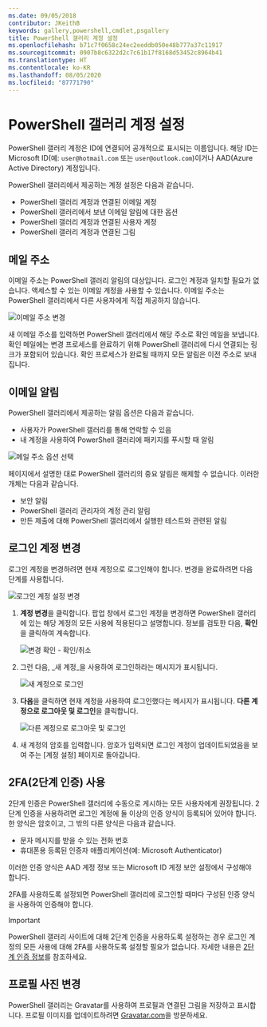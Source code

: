 ```yaml
---
ms.date: 09/05/2018
contributor: JKeithB
keywords: gallery,powershell,cmdlet,psgallery
title: PowerShell 갤러리 계정 설정
ms.openlocfilehash: b71c7f0658c24ec2eeddb050e48b777a37c11917
ms.sourcegitcommit: 0907b8c6322d2c7c61b17f8168d53452c8964b41
ms.translationtype: HT
ms.contentlocale: ko-KR
ms.lasthandoff: 08/05/2020
ms.locfileid: "87771790"
---
```

# <a name="powershell-gallery-account-settings"></a>PowerShell 갤러리 계정 설정

PowerShell 갤러리 계정은 ID에 연결되어 공개적으로 표시되는 이름입니다. 해당 ID는 Microsoft ID(예: `user@hotmail.com` 또는 `user@outlook.com`)이거나 AAD(Azure Active Directory) 계정입니다.

PowerShell 갤러리에서 제공하는 계정 설정은 다음과 같습니다.

- PowerShell 갤러리 계정과 연결된 이메일 계정
- PowerShell 갤러리에서 보낸 이메일 알림에 대한 옵션
- PowerShell 갤러리 계정과 연결된 사용자 계정
- PowerShell 갤러리 계정과 연결된 그림

## <a name="email-address"></a>메일 주소

이메일 주소는 PowerShell 갤러리 알림의 대상입니다. 로그인 계정과 일치할 필요가 없습니다. 액세스할 수 있는 이메일 계정을 사용할 수 있습니다. 이메일 주소는 PowerShell 갤러리에서 다른 사용자에게 직접 제공하지 않습니다.

![이메일 주소 변경](media/managing-account/PSGallery_AcccountEmailAddress.png)

새 이메일 주소를 입력하면 PowerShell 갤러리에서 해당 주소로 확인 메일을 보냅니다. 확인 메일에는 변경 프로세스를 완료하기 위해 PowerShell 갤러리에 다시 연결되는 링크가 포함되어 있습니다. 확인 프로세스가 완료될 때까지 모든 알림은 이전 주소로 보내집니다.

## <a name="email-notifications"></a>이메일 알림

PowerShell 갤러리에서 제공하는 알림 옵션은 다음과 같습니다.

- 사용자가 PowerShell 갤러리를 통해 연락할 수 있음
- 내 계정을 사용하여 PowerShell 갤러리에 패키지를 푸시할 때 알림

![메일 주소 옵션 선택](media/managing-account/PSGallery_AccountEmailOptions.png)

페이지에서 설명한 대로 PowerShell 갤러리의 중요 알림은 해제할 수 없습니다.
이러한 개체는 다음과 같습니다.

- 보안 알림
- PowerShell 갤러리 관리자의 계정 관리 알림
- 만든 제출에 대해 PowerShell 갤러리에서 실행한 테스트와 관련된 알림

## <a name="change-your-login-account"></a>로그인 계정 변경

로그인 계정을 변경하려면 현재 계정으로 로그인해야 합니다. 변경을 완료하려면 다음 단계를 사용합니다.

![로그인 계정 설정 변경](media/managing-account/PSGallery_LoginAccountSettings.png)

1. **계정 변경**을 클릭합니다. 팝업 창에서 로그인 계정을 변경하면 PowerShell 갤러리에 있는 해당 계정의 모든 사용에 적용된다고 설명합니다. 정보를 검토한 다음, **확인**을 클릭하여 계속합니다.

   ![변경 확인 - 확인/취소](media/managing-account/PSGallery_LoginAccountChange-1.png)

2. 그런 다음, _새 계정_을 사용하여 로그인하라는 메시지가 표시됩니다.

   ![새 계정으로 로그인](media/managing-account/PSGallery_LoginAccountChange-2.png)

3. **다음**을 클릭하면 현재 계정을 사용하여 로그인했다는 메시지가 표시됩니다.
   **다른 계정으로 로그아웃 및 로그인**을 클릭합니다.

   ![다른 계정으로 로그아웃 및 로그인](media/managing-account/PSGallery_LoginAccountChange-3.png)

4. 새 계정의 암호를 입력합니다. 암호가 입력되면 로그인 계정이 업데이트되었음을 보여 주는 [계정 설정] 페이지로 돌아갑니다.

## <a name="enable-two-factor-authentication-2fa"></a>2FA(2단계 인증) 사용

2단계 인증은 PowerShell 갤러리에 수동으로 게시하는 모든 사용자에게 권장됩니다. 2단계 인증을 사용하려면 로그인 계정에 둘 이상의 인증 양식이 등록되어 있어야 합니다. 한 양식은 암호이고, 그 밖의 다른 양식은 다음과 같습니다.

- 문자 메시지를 받을 수 있는 전화 번호
- 휴대폰용 등록된 인증자 애플리케이션(예: Microsoft Authenticator)

이러한 인증 양식은 AAD 계정 정보 또는 Microsoft ID 계정 보안 설정에서 구성해야 합니다.

2FA를 사용하도록 설정되면 PowerShell 갤러리에 로그인할 때마다 구성된 인증 양식을 사용하여 인증해야 합니다.

> [!IMPORTANT]
> PowerShell 갤러리 사이트에 대해 2단계 인증을 사용하도록 설정하는 경우 로그인 계정의 모든 사용에 대해 2FA를 사용하도록 설정할 필요가 없습니다. 자세한 내용은 [2단계 인증 정보](https://support.microsoft.com/help/12408/microsoft-account-about-two-step-verification)를 참조하세요.

## <a name="change-your-profile-picture"></a>프로필 사진 변경

PowerShell 갤러리는 Gravatar를 사용하여 프로필과 연결된 그림을 저장하고 표시합니다. 프로필 이미지를 업데이트하려면 [Gravatar.com](http://www.gravatar.com/)을 방문하세요.

